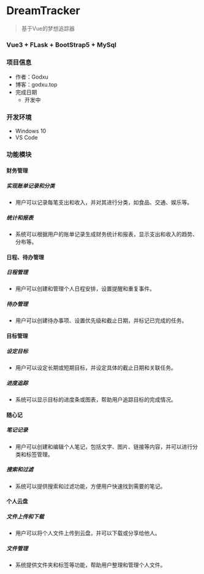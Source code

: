 # DreamTracker
> 基于Vue的梦想追踪器

### Vue3 + FLask + BootStrap5 + MySql

### 项目信息

- 作者：Godxu
- 博客：godxu.top
- 完成日期
    - 开发中

### 开发环境

- Windows 10
- VS Code

### 功能模块

#### 财务管理

##### 实现账单记录和分类

- 用户可以记录每笔支出和收入，并对其进行分类，如食品、交通、娱乐等。

##### 统计和报表

- 系统可以根据用户的账单记录生成财务统计和报表，显示支出和收入的趋势、分布等。

#### 日程、待办管理

##### 日程管理

- 用户可以创建和管理个人日程安排，设置提醒和重复事件。

##### 待办管理

- 用户可以创建待办事项、设置优先级和截止日期，并标记已完成的任务。

#### 目标管理

##### 设定目标

- 用户可以设定长期或短期目标，并设定具体的截止日期和关联任务。

##### 进度追踪

- 系统可以显示目标的进度条或图表，帮助用户追踪目标的完成情况。

#### 随心记

##### 笔记记录

- 用户可以创建和编辑个人笔记，包括文字、图片、链接等内容，并可以进行分类和标签管理。

##### 搜索和过滤

- 系统可以提供搜索和过滤功能，方便用户快速找到需要的笔记。

#### 个人云盘

##### 文件上传和下载

- 用户可以将个人文件上传到云盘，并可以下载或分享给他人。

##### 文件管理

- 系统提供文件夹和标签等功能，帮助用户整理和管理个人文件。